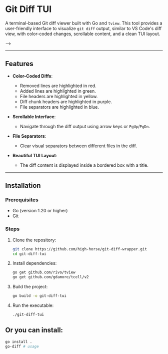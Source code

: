 # Git Diff TUI

A terminal-based Git diff viewer built with Go and `tview`. This tool provides a user-friendly interface to visualize `git diff` output, similar to VS Code's diff view, with color-coded changes, scrollable content, and a clean TUI layout.

<!-- ![Git Diff TUI Screenshot](screenshot.png) <!-- Add a screenshot if available --> -->

---

## Features

- **Color-Coded Diffs**:
  - Removed lines are highlighted in red.
  - Added lines are highlighted in green.
  - File headers are highlighted in yellow.
  - Diff chunk headers are highlighted in purple.
  - File separators are highlighted in blue.

- **Scrollable Interface**:
  - Navigate through the diff output using arrow keys or `PgUp`/`PgDn`.

- **File Separators**:
  - Clear visual separators between different files in the diff.

- **Beautiful TUI Layout**:
  - The diff content is displayed inside a bordered box with a title.

---

## Installation

### Prerequisites

- Go (version 1.20 or higher)
- Git

### Steps

1. Clone the repository:
   ```bash
   git clone https://github.com/high-horse/git-diff-wrapper.git
   cd git-diff-tui
   ```
   
2. Install dependencies:
   ```bash   
   go get github.com/rivo/tview
   go get github.com/gdamore/tcell/v2
   ```

3. Build the project:
   ```bash   
   go build -o git-diff-tui
   ```

4. Run the executable:
   ```bash   
   ./git-diff-tui
   ```

## Or you can install:
   ```bash   
   go install .
   go-diff # usage
   ```
